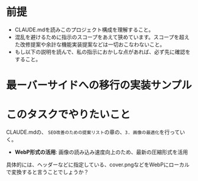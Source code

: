 # 前提
- CLAUDE.mdを読みこのプロジェクト構成を理解すること。
- 混乱を避けるために指示のスコープをあえて狭めています。スコープを超えた改修提案や余計な機能実装提案などは一切おこなわないこと。
- もし以下の説明を読んで、私の指示におかしな点があれば、必ず先に確認をすること。

# 最ーバーサイドへの移行の実装サンプル

# このタスクでやりたいこと
CLAUDE.mdの、 `SEO改善のための提案リスト`の章の、`3. 画像の最適化`を行っていく。
- **WebP形式の活用**: 画像の読み込み速度向上のため、最新の圧縮形式を活用

具体的には、ヘッダーなどに指定している、cover.pngなどをWebPにローカルで変換すると言うことでしょうか？

